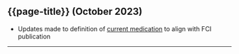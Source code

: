 ## {{page-title}} (October 2023)

- Updates made to definition of [current medication](MedicationsDataUseCases?version=current#QueryforCurrentMedication) to align with FCI publication

---